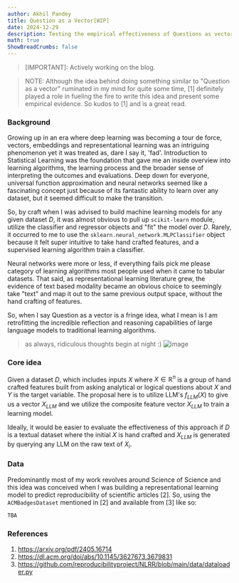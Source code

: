 ```yaml
---
author: Akhil Pandey
title: Question as a Vector[WIP]
date: 2024-12-29
description: Testing the empirical effectiveness of Questions as vectors
math: true
ShowBreadCrumbs: false
---
```


> [IMPORTANT]: Actively working on the blog.

> NOTE: Although the idea behind doing something similar to "Question as a vector" ruminated in my mind for quite some time, [1] definitely played a role in fueling the fire to write this idea and present some empirical evidence. So kudos to [1] and is a great read.

### Background
Growing up in an era where deep learning was becoming a tour de force, vectors, embeddings and representational learning was an intriguing phenomenon yet it was treated as, dare I say it, 'fad'. Introduction to Statistical Learning was the foundation that gave me an inside overview into learning algorithms, the learning process and the broader sense of interpreting the outcomes and evaluations. Deep down for everyone, universal function approximation and neural networks seemed like a fascinating concept just because of its fantastic ability to learn over any dataset, but it seemed difficult to make the transition.

So, by craft when I was advised to build machine learning models for any given dataset $D$, it was almost obvious to pull up `scikit-learn` module, utilize the classifier and regressor objects and "fit" the model over $D$. Rarely, it occurred to me to use the `sklearn.neural_network.MLPClassifier` object because it felt super intuitive to take hand crafted features, and a supervised learning algorithm train a classifier.

Neural networks were more or less, if everything fails pick me please category of learning algorithms most people used when it came to tabular datasets. That said, as representational learning literature grew, the evidence of text based modality became an obvious choice to seemingly take "text" and map it out to the same previous output space, without the hand crafting of features.

So, when I say Question as a vector is a fringe idea, what I mean is I am retrofitting the incredible reflection and reasoning capabilities of large language models to traditional learning algorithms.

> as always, ridiculous thoughts begin at night :)
![image](/img/qav_chatgpt_intro.png)

### Core idea
Given a dataset $D$, which includes inputs $X$ where $X \in \mathbb{R}^n$ is a group of hand crafted features built from asking analytical or logical questions about $X$ and $Y$ is the target variable. The proposal here is to utilize LLM's $f_{LLM}(X)$ to give us a vector $X_{LLM}$ and we utilize the composite feature vector $X_{LLM}$ to train a learning model.

Ideally, it would be easier to evaluate the effectiveness of this approach if $D$ is a textual dataset where the initial $X$ is hand crafted and $X_{LLM}$ is generated by querying any LLM on the raw text of $X_i$.

### Data
Predominantly most of my work revolves around Science of Science and this idea was conceived when I was building a representational learning model to predict reproducibility of scientific articles [2]. So, using the `ACMBadgesDataset` mentioned in [2] and available from [3] like so:

```python
TBA
```

### References
1. https://arxiv.org/pdf/2405.16714
2. https://dl.acm.org/doi/abs/10.1145/3627673.3679831
3. https://github.com/reproducibilityproject/NLRR/blob/main/data/dataloader.py
